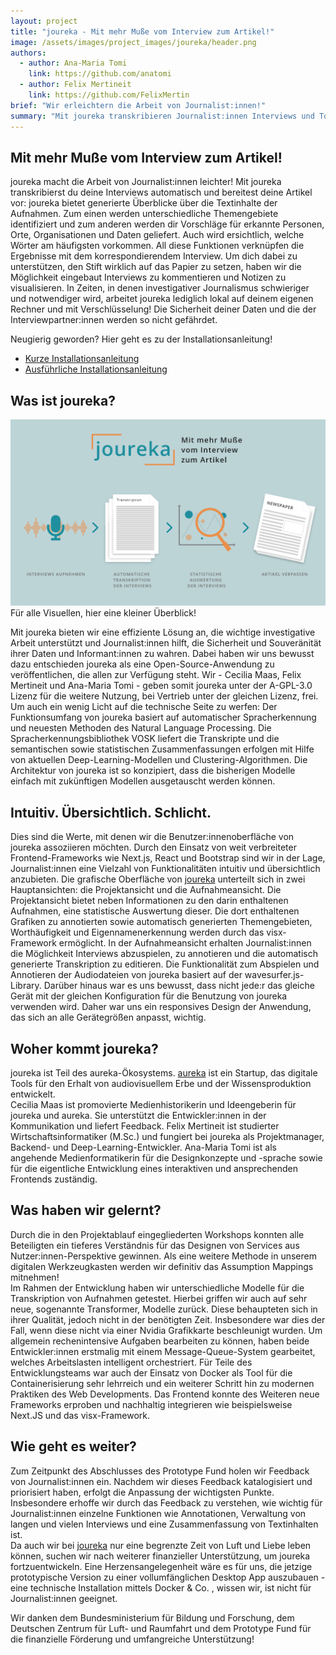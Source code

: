```yaml
---
layout: project
title: "joureka - Mit mehr Muße vom Interview zum Artikel!"
image: /assets/images/project_images/joureka/header.png
authors:
  - author: Ana-Maria Tomi
    link: https://github.com/anatomi
  - author: Felix Mertineit
    link: https://github.com/FelixMertin
brief: "Wir erleichtern die Arbeit von Journalist:innen!"
summary: "Mit joureka transkribieren Journalist:innen Interviews und Tonaufnahmen automatisch. Mittels Textanalyse werden die erhaltenen Inhalte zusammengefasst und visuell präsentiert!"
---
```


## Mit mehr Muße vom Interview zum Artikel!

joureka macht die Arbeit von Journalist:innen leichter! Mit joureka transkribierst du deine Interviews automatisch und bereitest deine Artikel vor: joureka bietet generierte Überblicke über die Textinhalte der Aufnahmen. Zum einen werden unterschiedliche Themengebiete identifiziert und zum anderen werden dir Vorschläge für erkannte Personen, Orte, Organisationen und Daten geliefert. Auch wird ersichtlich, welche Wörter am häufigsten vorkommen. All diese Funktionen verknüpfen die Ergebnisse mit dem korrespondierendem Interview. Um dich dabei zu unterstützen, den Stift wirklich auf das Papier zu setzen, haben wir die Möglichkeit eingebaut Interviews zu kommentieren und Notizen zu visualisieren.
In Zeiten, in denen investigativer Journalismus schwieriger und notwendiger wird, arbeitet joureka lediglich lokal auf deinem eigenen Rechner und mit Verschlüsselung! Die Sicherheit deiner Daten und die der Interviewpartner:innen werden so nicht gefährdet.

Neugierig geworden? Hier geht es zu der Installationsanleitung!

- [Kurze Installationsanleitung](https://www.joureka.ai/#Install)
- [Ausführliche Installationsanleitung](https://github.com/joureka-ai/joureka-app)

## Was ist joureka?

![Übersicht von joureka](/assets/images/project_images/joureka/joureka_overview.png)
Für alle Visuellen, hier eine kleiner Überblick!

Mit joureka bieten wir eine effiziente Lösung an, die wichtige investigative Arbeit unterstützt und Journalist:innen hilft, die Sicherheit und Souveränität ihrer Daten und Informant:innen zu wahren. Dabei haben wir uns bewusst dazu entschieden joureka als eine Open-Source-Anwendung zu veröffentlichen, die allen zur Verfügung steht. Wir - Cecilia Maas, Felix Mertineit und Ana-Maria Tomi - geben somit joureka unter der A-GPL-3.0 Lizenz für die weitere Nutzung, bei Vertrieb unter der gleichen Lizenz, frei. Um auch ein wenig Licht auf die technische Seite zu werfen: Der Funktionsumfang von joureka basiert auf automatischer Spracherkennung und neuesten Methoden des Natural Language Processing. Die Spracherkennungsbibliothek VOSK liefert die Transkripte und die semantischen sowie statistischen Zusammenfassungen erfolgen mit Hilfe von aktuellen Deep-Learning-Modellen und Clustering-Algorithmen. Die Architektur von joureka ist so konzipiert, dass die bisherigen Modelle einfach mit zukünftigen Modellen ausgetauscht werden können.

## Intuitiv. Übersichtlich. Schlicht.

Dies sind die Werte, mit denen wir die Benutzer:innenoberfläche von joureka assoziieren möchten. Durch den Einsatz von weit verbreiteter Frontend-Frameworks wie Next.js, React und Bootstrap sind wir in der Lage, Journalist:innen eine Vielzahl von Funktionalitäten intuitiv und übersichtlich anzubieten. Die grafische Oberfläche von [joureka](https://joureka.ai) unterteilt sich in zwei Hauptansichten: die Projektansicht und die Aufnahmeansicht. Die Projektansicht bietet neben Informationen zu den darin enthaltenen Aufnahmen, eine statistische Auswertung dieser. Die dort enthaltenen Grafiken zu annotierten sowie automatisch generierten Themengebieten, Worthäufigkeit und Eigennamenerkennung werden durch das visx-Framework ermöglicht.
In der Aufnahmeansicht erhalten Journalist:innen die Möglichkeit Interviews abzuspielen, zu annotieren und die automatisch generierte Transkription zu editieren. Die Funktionalität zum Abspielen und Annotieren der Audiodateien von joureka basiert auf der wavesurfer.js-Library.
Darüber hinaus war es uns bewusst, dass nicht jede:r das gleiche Gerät mit der gleichen Konfiguration für die Benutzung von joureka verwenden wird. Daher war uns ein responsives Design der Anwendung, das sich an alle Gerätegrößen anpasst, wichtig.

## Woher kommt joureka?

joureka ist Teil des aureka-Ökosystems. [aureka](https://aureka.ai) ist ein Startup, das digitale Tools für den Erhalt von audiovisuellem Erbe und der Wissensproduktion entwickelt. \
Cecilia Maas ist promovierte Medienhistorikerin und Ideengeberin für joureka und aureka. Sie unterstützt die Entwickler:innen in der Kommunikation und liefert Feedback.
Felix Mertineit ist studierter Wirtschaftsinformatiker (M.Sc.) und fungiert bei joureka als Projektmanager, Backend- und Deep-Learning-Entwickler. Ana-Maria Tomi ist als angehende Medienformatikerin für die Designkonzepte und -sprache sowie für die eigentliche Entwicklung eines interaktiven und ansprechenden Frontends zuständig.

## Was haben wir gelernt?

Durch die in den Projektablauf eingegliederten Workshops konnten alle Beteiligten ein tieferes Verständnis für das Designen von Services aus Nutzer:innen-Perspektive gewinnen. Als eine weitere Methode in unserem digitalen Werkzeugkasten werden wir definitiv das Assumption Mappings mitnehmen! \
Im Rahmen der Entwicklung haben wir unterschiedliche Modelle für die Transkription von Aufnahmen getestet. Hierbei griffen wir auch auf sehr neue, sogenannte Transformer, Modelle zurück. Diese behaupteten sich in ihrer Qualität, jedoch nicht in der benötigten Zeit. Insbesondere war dies der Fall, wenn diese nicht via einer Nvidia Grafikkarte beschleunigt wurden. Um allgemein rechenintensive Aufgaben bearbeiten zu können, haben beide Entwickler:innen erstmalig mit einem Message-Queue-System gearbeitet, welches Arbeitslasten intelligent orchestriert. Für Teile des Entwicklungsteams war auch der Einsatz von Docker als Tool für die Containerisierung sehr lehrreich und ein weiterer Schritt hin zu modernen Praktiken des Web Developments. Das Frontend konnte des Weiteren neue Frameworks erproben und nachhaltig integrieren wie beispielsweise Next.JS und das visx-Framework.

## Wie geht es weiter?

Zum Zeitpunkt des Abschlusses des Prototype Fund holen wir Feedback von Journalist:innen ein. Nachdem wir dieses Feedback katalogisiert und priorisiert haben, erfolgt die Anpassung der wichtigsten Punkte. Insbesondere erhoffe wir durch das Feedback zu verstehen, wie wichtig für Journalist:innen einzelne Funktionen wie Annotationen, Verwaltung von langen und vielen Interviews und eine Zusammenfassung von Textinhalten ist. \
Da auch wir bei [joureka](https://www.joureka.ai/) nur eine begrenzte Zeit von Luft und Liebe leben können, suchen wir nach weiterer finanzieller Unterstützung, um joureka fortzuentwickeln. Eine Herzensangelegenheit wäre es für uns, die jetzige prototypische Version zu einer vollumfänglichen Desktop App auszubauen - eine technische Installation mittels Docker & Co. , wissen wir, ist nicht für Journalist:innen geeignet.

Wir danken dem Bundesministerium für Bildung und Forschung, dem Deutschen Zentrum für Luft- und Raumfahrt und dem Prototype Fund für die finanzielle Förderung und umfangreiche Unterstützung!
